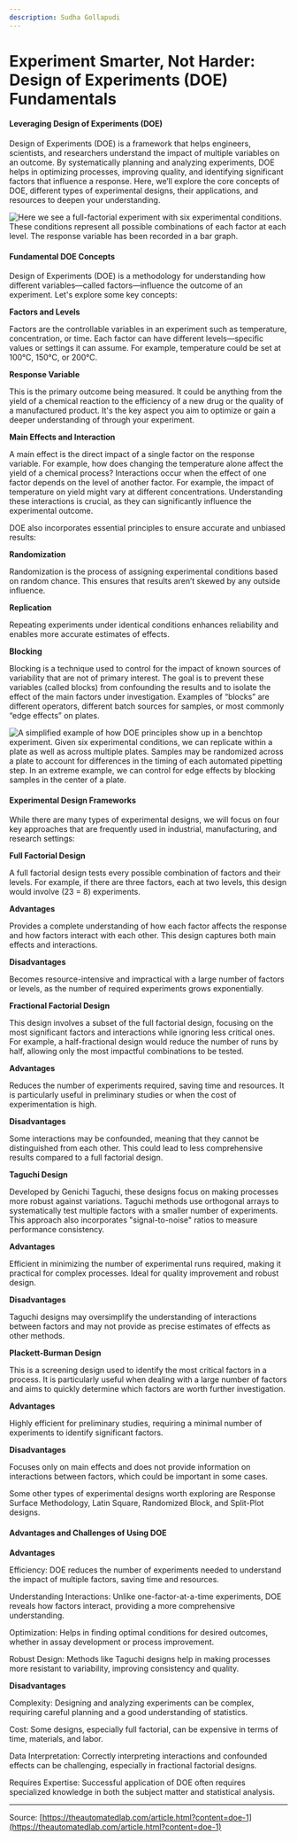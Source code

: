 ```yaml
---
description: Sudha Gollapudi
---
```


# Experiment Smarter, Not Harder: Design of Experiments (DOE) Fundamentals

#### Leveraging Design of Experiments (DOE)

Design of Experiments (DOE) is a framework that helps engineers, scientists, and researchers understand the impact of multiple variables on an outcome. By systematically planning and analyzing experiments, DOE helps in optimizing processes, improving quality, and identifying significant factors that influence a response. Here, we’ll explore the core concepts of DOE, different types of experimental designs, their applications, and resources to deepen your understanding.

![Here we see a full-factorial experiment with six experimental conditions. These conditions represent all possible combinations of each factor at each level. The response variable has been recorded in a bar graph.](https://theautomatedlab.com/assets/images/content/doe-factorial.png)

#### Fundamental DOE Concepts

Design of Experiments (DOE) is a methodology for understanding how different variables—called factors—influence the outcome of an experiment. Let's explore some key concepts:

**Factors and Levels**

Factors are the controllable variables in an experiment such as temperature, concentration, or time. Each factor can have different levels—specific values or settings it can assume. For example, temperature could be set at 100°C, 150°C, or 200°C.

**Response Variable**

This is the primary outcome being measured. It could be anything from the yield of a chemical reaction to the efficiency of a new drug or the quality of a manufactured product. It's the key aspect you aim to optimize or gain a deeper understanding of through your experiment.

**Main Effects and Interaction**

A main effect is the direct impact of a single factor on the response variable. For example, how does changing the temperature alone affect the yield of a chemical process? Interactions occur when the effect of one factor depends on the level of another factor. For example, the impact of temperature on yield might vary at different concentrations. Understanding these interactions is crucial, as they can significantly influence the experimental outcome.

DOE also incorporates essential principles to ensure accurate and unbiased results:

**Randomization**

Randomization is the process of assigning experimental conditions based on random chance. This ensures that results aren’t skewed by any outside influence.

**Replication**

Repeating experiments under identical conditions enhances reliability and enables more accurate estimates of effects.

**Blocking**

Blocking is a technique used to control for the impact of known sources of variability that are not of primary interest. The goal is to prevent these variables (called blocks) from confounding the results and to isolate the effect of the main factors under investigation. Examples of “blocks” are different operators, different batch sources for samples, or most commonly “edge effects” on plates.

![A simplified example of how DOE principles show up in a benchtop experiment. Given six experimental conditions, we can replicate within a plate as well as across multiple plates.  Samples may be randomized across a plate to account for differences in the timing of each automated pipetting step. In an extreme example, we can control for edge effects by blocking samples in the center of a plate.](https://theautomatedlab.com/assets/images/content/doe-principles.png)

#### Experimental Design Frameworks

While there are many types of experimental designs, we will focus on four key approaches that are frequently used in industrial, manufacturing, and research settings:

**Full Factorial Design**

A full factorial design tests every possible combination of factors and their levels. For example, if there are three factors, each at two levels, this design would involve (23 = 8) experiments.

**Advantages**

Provides a complete understanding of how each factor affects the response and how factors interact with each other. This design captures both main effects and interactions.

**Disadvantages**

Becomes resource-intensive and impractical with a large number of factors or levels, as the number of required experiments grows exponentially.

**Fractional Factorial Design**

This design involves a subset of the full factorial design, focusing on the most significant factors and interactions while ignoring less critical ones. For example, a half-fractional design would reduce the number of runs by half, allowing only the most impactful combinations to be tested.

**Advantages**

Reduces the number of experiments required, saving time and resources. It is particularly useful in preliminary studies or when the cost of experimentation is high.

**Disadvantages**

Some interactions may be confounded, meaning that they cannot be distinguished from each other. This could lead to less comprehensive results compared to a full factorial design.

**Taguchi Design**

Developed by Genichi Taguchi, these designs focus on making processes more robust against variations. Taguchi methods use orthogonal arrays to systematically test multiple factors with a smaller number of experiments. This approach also incorporates "signal-to-noise" ratios to measure performance consistency.

**Advantages**

Efficient in minimizing the number of experimental runs required, making it practical for complex processes. Ideal for quality improvement and robust design.

**Disadvantages**

Taguchi designs may oversimplify the understanding of interactions between factors and may not provide as precise estimates of effects as other methods.

**Plackett-Burman Design**

This is a screening design used to identify the most critical factors in a process. It is particularly useful when dealing with a large number of factors and aims to quickly determine which factors are worth further investigation.

**Advantages**

Highly efficient for preliminary studies, requiring a minimal number of experiments to identify significant factors.

**Disadvantages**

Focuses only on main effects and does not provide information on interactions between factors, which could be important in some cases.

Some other types of experimental designs worth exploring are Response Surface Methodology, Latin Square, Randomized Block, and Split-Plot designs.

#### Advantages and Challenges of Using DOE

**Advantages**

Efficiency: DOE reduces the number of experiments needed to understand the impact of multiple factors, saving time and resources.

Understanding Interactions: Unlike one-factor-at-a-time experiments, DOE reveals how factors interact, providing a more comprehensive understanding.

Optimization: Helps in finding optimal conditions for desired outcomes, whether in assay development or process improvement.

Robust Design: Methods like Taguchi designs help in making processes more resistant to variability, improving consistency and quality.

**Disadvantages**

Complexity: Designing and analyzing experiments can be complex, requiring careful planning and a good understanding of statistics.

Cost: Some designs, especially full factorial, can be expensive in terms of time, materials, and labor.

Data Interpretation: Correctly interpreting interactions and confounded effects can be challenging, especially in fractional factorial designs.

Requires Expertise: Successful application of DOE often requires specialized knowledge in both the subject matter and statistical analysis.

***

Source: [https://theautomatedlab.com/article.html?content=doe-1](https://theautomatedlab.com/article.html?content=doe-1)
